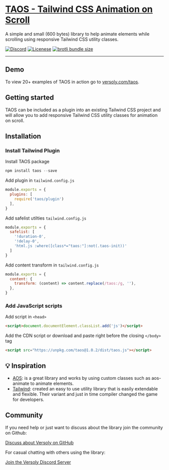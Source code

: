 <div align="">
  <a href="https://versoly.com/taos" align=""><h1>TAOS - Tailwind CSS Animation on Scroll</h1></a>
  <p>A simple and small (600 bytes) library to help animate elements while scrolling using responsive Tailwind CSS utility classes.</p>

  <p>
      <a href="https://discord.versoly.com"><img src="https://flat.badgen.net/badge/icon/discord?icon=discord&label" alt="Discord"></a>
      <a href="https://github.com/versoly/taos/blob/main/LICENSE.md"><img src="https://img.shields.io/badge/license-MIT-blue" alt="Licenese"></a>
      <a href="https://unpkg.com/taos@1.0.2/dist/taos.js">
          <img src="https://flat.badgen.net/badgesize/brotli/https://unpkg.com/taos@1.0.6/dist/taos.js?icon=jsdelivr&label&color=blue&cache=10800" alt="brotli bundle size">
      </a>
  </p>
</div>

------

## Demo

To view 20+ examples of TAOS in action go to [versoly.com/taos](https://versoly.com/taos).


## Getting started

TAOS can be included as a plugin into an existing Tailwind CSS project and will allow you to add responsive Tailwind CSS utility classes for animation on scroll.

## Installation

### Install Tailwind Plugin


Install TAOS package
```js
npm install taos --save
```

Add plugin in `tailwind.config.js`
```js
module.exports = {
  plugins: [
    require('taos/plugin')
  ],
}

```

Add safelist utilties `tailwind.config.js`
```js
module.exports = {
  safelist: [
    '!duration-0',
    '!delay-0',
    'html.js :where([class*="taos:"]:not(.taos-init))'
  ]
}
```

Add content transform in `tailwind.config.js`
```js
module.exports = {
  content: {
    transform: (content) => content.replace(/taos:/g, ''),
  },
}
```

### Add JavaScript scripts

Add script in `<head>`
```html
<script>document.documentElement.classList.add('js')</script>
```

Add the CDN script or download and paste right before the closing `</body>` tag
```html
<script src="https://unpkg.com/taos@1.0.2/dist/taos.js"></script>
```

## 💡 Inspiration


- [AOS](https://github.com/michalsnik/aos): is a great library and works by using custom classes such as aos-animate to animate elements.
- [Tailwind](https://tailwindcss.com/): created an easy to use utility library that is easily extendable and flexible. Their variant and just in time compiler changed the game for developers.


## Community

If you need help or just want to discuss about the library join the community on Github:

[Discuss about Versoly on GitHub](https://github.com/versoly/taos/discussions)

For casual chatting with others using the library:

[Join the Versoly Discord Server](https://discord.versoly.com)
